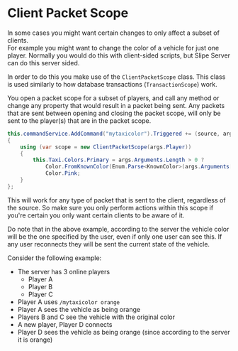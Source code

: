 # Client Packet Scope
In some cases you might want certain changes to only affect a subset of clients.  
For example you might want to change the color of a vehicle for just one player. Normally you would do this with client-sided scripts, but Slipe Server can do this server sided.

In order to do this you make use of the `ClientPacketScope` class. This class is used similarly to how database transactions (`TransactionScope`) work.

You open a packet scope for a subset of players, and call any method or change any property that would result in a packet being sent. Any packets that are sent between opening and closing the packet scope, will only be sent to the player(s) that are in the packet scope.

```cs
this.commandService.AddCommand("mytaxicolor").Triggered += (source, args) =>
{
    using (var scope = new ClientPacketScope(args.Player))
    {
        this.Taxi.Colors.Primary = args.Arguments.Length > 0 ?
            Color.FromKnownColor(Enum.Parse<KnownColor>(args.Arguments[0], true)) :
            Color.Pink;
    }
};
```

This will work for any type of packet that is sent to the client, regardless of the source. So make sure you only perform actions within this scope if you're certain you only want certain clients to be aware of it.

Do note that in the above example, according to the server the vehicle color will be the one specified by the user, even if only one user can see this. If any user reconnects they will be sent the current state of the vehicle.

Consider the following example:

- The server has 3 online players
  - Player A
  - Player B
  - Player C
- Player A uses `/mytaxicolor orange`
- Player A sees the vehicle as being orange
- Players B and C see the vehicle with the original color
- A new player, Player D connects
- Player D sees the vehicle as being orange (since according to the server it is orange)